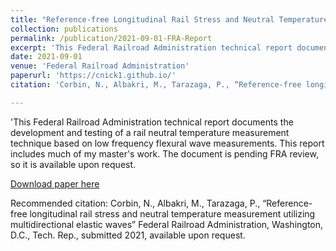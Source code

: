 ```yaml
---
title: "Reference-free Longitudinal Rail Stress and Neutral Temperature Measurement Utilizing Multidirectional Elastic Waves"
collection: publications
permalink: /publication/2021-09-01-FRA-Report
excerpt: 'This Federal Railroad Administration technical report documents the development and testing of a rail neutral temperature measurement technique based on low frequency flexural wave measurements. This report includes much of my masters work.'
date: 2021-09-01
venue: 'Federal Railroad Administration'
paperurl: 'https://cnick1.github.io/'
citation: 'Corbin, N., Albakri, M., Tarazaga, P., “Reference-free longitudinal rail stress and neutral temperature measurement utilizing multidirectional elastic waves” Federal Railroad Administration, Washington, D.C., Tech. Rep., submitted 2021, available upon request.'

---
```

'This Federal Railroad Administration technical report documents the development and testing of a rail neutral temperature measurement technique based on low frequency flexural wave measurements. This report includes much of my master's work. The document is pending FRA review, so it is available upon request.

[Download paper here]('https://cnick1.github.io/')

Recommended citation: Corbin, N., Albakri, M., Tarazaga, P., “Reference-free longitudinal rail stress and neutral temperature measurement utilizing multidirectional elastic waves” Federal Railroad Administration, Washington, D.C., Tech. Rep., submitted 2021, available upon request.
